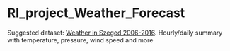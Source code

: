 # RI_project_Weather_Forecast

Suggested dataset:
[Weather in Szeged 2006-2016](https://www.kaggle.com/budincsevity/szeged-weather). Hourly/daily summary with temperature, pressure, wind speed and more
